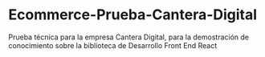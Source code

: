 # Ecommerce-Prueba-Cantera-Digital
Prueba técnica para la empresa Cantera Digital, para la demostración de conocimiento sobre la biblioteca de Desarrollo Front End React
